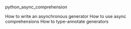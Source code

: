 python_async_comprehension

How to write an asynchronous generator
How to use async comprehensions
How to type-annotate generators